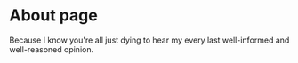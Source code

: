 # About page

Because I know you're all just dying to hear my every last well-informed and well-reasoned opinion.
